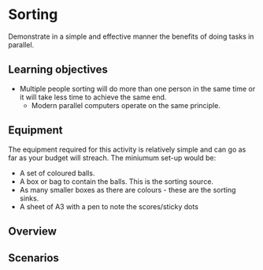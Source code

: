 # Sorting

Demonstrate in a simple and effective manner the benefits of doing
tasks in parallel.

## Learning objectives

* Multiple people sorting will do more than one person in the same
  time or it will take less time to achieve the same end.
   * Modern parallel computers operate on the same principle.


## Equipment

The equipment required for this activity is relatively simple
and can go as far as your budget will streach. The miniumum
set-up would be:

* A set of coloured balls.
* A box or bag to contain the balls. This is the sorting source.
* As many smaller boxes as there are colours - these are the sorting sinks.
* A sheet of A3 with a pen to note the scores/sticky dots

## Overview

## Scenarios

